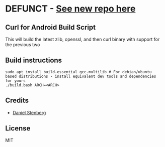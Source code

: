 # DEFUNCT - [See new repo here](https://github.com/Zackptg5/openssl-curl-android)

## Curl for Android Build Script ##

This will build the latest zlib, openssl, and then curl binary with support for the previous two

## Build instructions

```
sudo apt install build-essential gcc-multilib # For debian/ubuntu based distributions - install equivalent dev tools and dependencies for yours
./build.bash ARCH=<ARCH>
```

## Credits

* [Daniel Stenberg](https://curl.haxx.se/)
  
## License

  MIT
